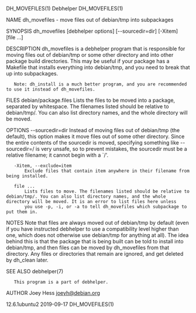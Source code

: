 DH_MOVEFILES(1)                                                                                   Debhelper                                                                                   DH_MOVEFILES(1)

NAME
       dh_movefiles - move files out of debian/tmp into subpackages

SYNOPSIS
       dh_movefiles [debhelper options] [--sourcedir=dir] [-Xitem] [file ...]

DESCRIPTION
       dh_movefiles is a debhelper program that is responsible for moving files out of debian/tmp or some other directory and into other package build directories. This may be useful if your package has a
       Makefile that installs everything into debian/tmp, and you need to break that up into subpackages.

       Note: dh_install is a much better program, and you are recommended to use it instead of dh_movefiles.

FILES
       debian/package.files
           Lists the files to be moved into a package, separated by whitespace. The filenames listed should be relative to debian/tmp/. You can also list directory names, and the whole directory will be
           moved.

OPTIONS
       --sourcedir=dir
           Instead of moving files out of debian/tmp (the default), this option makes it move files out of some other directory. Since the entire contents of the sourcedir is moved, specifying something
           like --sourcedir=/ is very unsafe, so to prevent mistakes, the sourcedir must be a relative filename; it cannot begin with a `/'.

       -Xitem, --exclude=item
           Exclude files that contain item anywhere in their filename from being installed.

       file ...
           Lists files to move. The filenames listed should be relative to debian/tmp/. You can also list directory names, and the whole directory will be moved. It is an error to list files here unless
           you use -p, -i, or -a to tell dh_movefiles which subpackage to put them in.

NOTES
       Note that files are always moved out of debian/tmp by default (even if you have instructed debhelper to use a compatibility level higher than one, which does not otherwise use debian/tmp for
       anything at all). The idea behind this is that the package that is being built can be told to install into debian/tmp, and then files can be moved by dh_movefiles from that directory. Any files or
       directories that remain are ignored, and get deleted by dh_clean later.

SEE ALSO
       debhelper(7)

       This program is a part of debhelper.

AUTHOR
       Joey Hess <joeyh@debian.org>

12.6.1ubuntu2                                                                                     2019-09-17                                                                                  DH_MOVEFILES(1)
